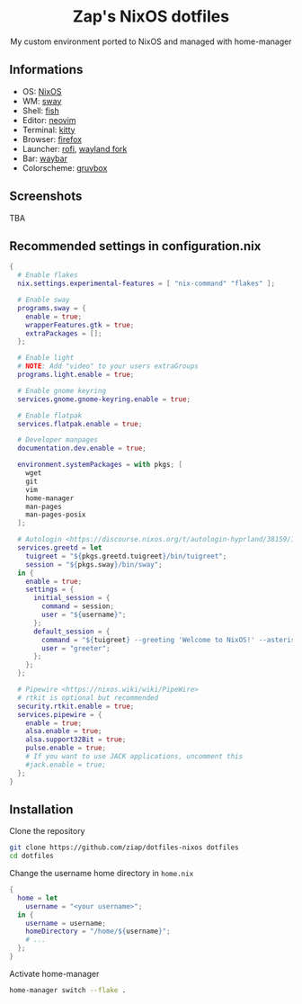 <div align="center">

# Zap's NixOS dotfiles

My custom environment ported to NixOS and managed with home-manager

</div>

## Informations

- OS: [NixOS](https://nixos.org/)
- WM: [sway](https://swaywm.org/)
- Shell: [fish](https://fishshell.com/)
- Editor: [neovim](https://neovim.io/)
- Terminal: [kitty](https://sw.kovidgoyal.net/kitty/)
- Browser: [firefox](https://www.mozilla.org/en-US/firefox/)
- Launcher: [rofi](https://github.com/davatorium/rofi), [wayland fork](https://github.com/lbonn/rofi)
- Bar: [waybar](https://github.com/Alexays/Waybar)
- Colorscheme: [gruvbox](https://github.com/morhetz/gruvbox)

## Screenshots

TBA

## Recommended settings in configuration.nix

```nix
{
  # Enable flakes
  nix.settings.experimental-features = [ "nix-command" "flakes" ];

  # Enable sway
  programs.sway = {
    enable = true;
    wrapperFeatures.gtk = true;
    extraPackages = [];
  };

  # Enable light
  # NOTE: Add "video" to your users extraGroups
  programs.light.enable = true;

  # Enable gnome keyring
  services.gnome.gnome-keyring.enable = true;

  # Enable flatpak
  services.flatpak.enable = true;

  # Developer manpages
  documentation.dev.enable = true;

  environment.systemPackages = with pkgs; [
    wget
    git
    vim
    home-manager
    man-pages
    man-pages-posix
  ];

  # Autologin <https://discourse.nixos.org/t/autologin-hyprland/38159/12>
  services.greetd = let 
    tuigreet = "${pkgs.greetd.tuigreet}/bin/tuigreet";
    session = "${pkgs.sway}/bin/sway";
  in {
    enable = true;
    settings = {
      initial_session = {
        command = session;
        user = "${username}";
      };
      default_session = {
        command = "${tuigreet} --greeting 'Welcome to NixOS!' --asterisks --remember --remember-user-session --time -cmd ${session}";
        user = "greeter";
      };
    };
  };

  # Pipewire <https://nixos.wiki/wiki/PipeWire>
  # rtkit is optional but recommended
  security.rtkit.enable = true;
  services.pipewire = {
    enable = true;
    alsa.enable = true;
    alsa.support32Bit = true;
    pulse.enable = true;
    # If you want to use JACK applications, uncomment this
    #jack.enable = true;
  };
}
```

## Installation

Clone the repository

```bash
git clone https://github.com/ziap/dotfiles-nixos dotfiles
cd dotfiles
```

Change the username home directory in `home.nix` 

```nix
{
  home = let 
    username = "<your username>";
  in {
    username = username;
    homeDirectory = "/home/${username}";
    # ...
  };
}
```

Activate home-manager

```bash
home-manager switch --flake .
```
